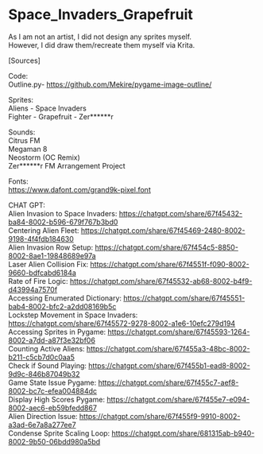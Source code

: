 # Space_Invaders_Grapefruit

As I am not an artist, I did not design any sprites myself. <br />
However, I did draw them/recreate them myself via Krita. <br />

[Sources] <br />

Code: <br />
Outline.py- https://github.com/Mekire/pygame-image-outline/ <br />

Sprites: <br />
Aliens - Space Invaders <br />
Fighter - Grapefruit - Zer******r <br />

Sounds: <br />
Citrus FM <br />
Megaman 8 <br />
Neostorm (OC Remix) <br />
Zer******r FM Arrangement Project <br />

Fonts: <br />
https://www.dafont.com/grand9k-pixel.font <br />

CHAT GPT: <br />
Alien Invasion to Space Invaders: https://chatgpt.com/share/67f45432-ba84-8002-b596-679f767b3bd0 <br />
Centering Alien Fleet: https://chatgpt.com/share/67f45469-2480-8002-9198-4f4fdb184630 <br />
Alien Invasion Row Setup: https://chatgpt.com/share/67f454c5-8850-8002-8ae1-19848689e97a <br />
Laser Alien Collision Fix: https://chatgpt.com/share/67f4551f-f090-8002-9660-bdfcabd6184a <br />
Rate of Fire Logic: https://chatgpt.com/share/67f45532-ab68-8002-b4f9-d43994a7570f <br />
Accessing Enumerated Dictionary: https://chatgpt.com/share/67f45551-bab4-8002-bfc2-a2dd08169b5c <br />
Lockstep Movement in Space Invaders: https://chatgpt.com/share/67f45572-9278-8002-a1e6-10efc279d194 <br />
Accessing Sprites in Pygame: https://chatgpt.com/share/67f45593-1264-8002-a7dd-a87f3e32bf06 <br />
Counting Active Aliens: https://chatgpt.com/share/67f455a3-48bc-8002-b211-c5cb7d0c0aa5 <br />
Check if Sound Playing: https://chatgpt.com/share/67f455b1-ead8-8002-9d9c-846b87049b32 <br />
Game State Issue Pygame: https://chatgpt.com/share/67f455c7-aef8-8002-bc7c-efea004884dc <br />
Display High Scores Pygame: https://chatgpt.com/share/67f455e7-e094-8002-aec6-eb59bfedd867 <br />
Alien Direction Issue: https://chatgpt.com/share/67f455f9-9910-8002-a3ad-6e7a8a277ee7 <br />
Condense Sprite Scaling Loop: https://chatgpt.com/share/681315ab-b940-8002-9b50-06bdd980a5bd <br />

